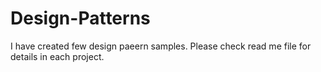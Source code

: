 # Design-Patterns

I have created few design paeern samples. Please check read me file for details in each project.
